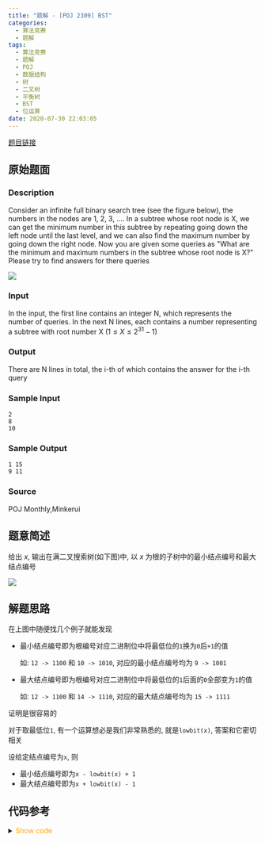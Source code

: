 ```yaml
---
title: "题解 - [POJ 2309] BST"
categories:
  - 算法竞赛
  - 题解
tags:
  - 算法竞赛
  - 题解
  - POJ
  - 数据结构
  - 树
  - 二叉树
  - 平衡树
  - BST
  - 位运算
date: 2020-07-30 22:03:05
---
```


[题目链接](https://vjudge.net/problem/POJ-2309/origin)

<!-- more -->

## 原始题面

### Description

Consider an infinite full binary search tree (see the figure below), the numbers in the nodes are 1, 2, 3, .... In a subtree whose root node is X, we can get the minimum number in this subtree by repeating going down the left node until the last level, and we can also find the maximum number by going down the right node. Now you are given some queries as "What are the minimum and maximum numbers in the subtree whose root node is X?" Please try to find answers for there queries

![](1.bmp)

### Input

In the input, the first line contains an integer N, which represents the number of queries. In the next N lines, each contains a number representing a subtree with root number X ($1 \leqslant X \leqslant 2^{31} - 1$)

### Output

There are N lines in total, the i-th of which contains the answer for the i-th query

### Sample Input

```input1
2
8
10
```

### Sample Output

```output1
1 15
9 11
```

### Source

POJ Monthly,Minkerui

## 题意简述

给出 $x$, 输出在满二叉搜索树(如下图)中, 以 $x$ 为根的子树中的最小结点编号和最大结点编号

![](1.bmp)

## 解题思路

在上图中随便找几个例子就能发现

- 最小结点编号即为根编号对应二进制位中将最低位的`1`换为`0`后`+1`的值

  如: `12 -> 1100` 和 `10 -> 1010`, 对应的最小结点编号均为 `9 -> 1001`

- 最大结点编号即为根编号对应二进制位中将最低位的`1`后面的`0`全部变为`1`的值

  如: `12 -> 1100` 和 `14 -> 1110`, 对应的最大结点编号均为 `15 -> 1111`

证明是很容易的

对于取最低位`1`, 有一个运算想必是我们非常熟悉的, 就是`lowbit(x)`, 答案和它密切相关

设给定结点编号为`x`, 则

- 最小结点编号即为`x - lowbit(x) + 1`
- 最大结点编号即为`x + lowbit(x) - 1`

## 代码参考

<details>
<summary><font color='orange'>Show code</font></summary>

{% icodeweb cpa_cpp title:POJ_2309 POJ/2309/0.cpp %}

</details>
